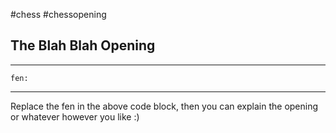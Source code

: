 #chess #chessopening
## The Blah Blah Opening

---

```chessboard
fen: 
```

---

Replace the fen in the above code block, then you can explain the opening or whatever however you like :)